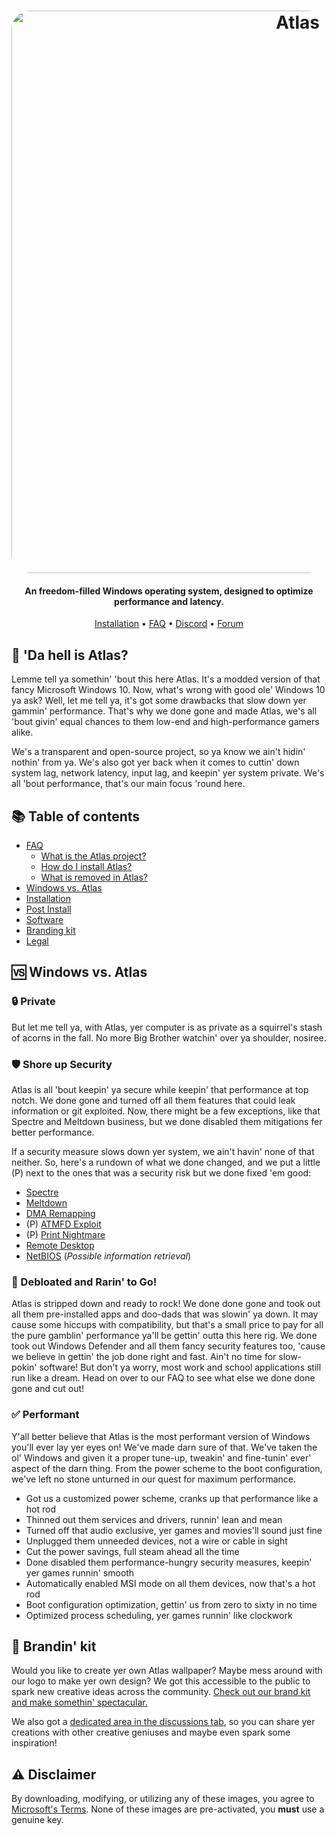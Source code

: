 <h1 align="center">
  <a href="http://atlasos.net"><img src="https://cdn.jsdelivr.net/gh/Atlas-OS/Atlas@main/img/banner.png" alt="Atlas" width="900" style="border-radius: 30px"></a>
</h1>

<h4 align="center">An freedom-filled Windows operating system, designed to optimize performance and latency.</h4>

<p align="center">
  <a href="https://github.com/Atlas-OS/Atlas/wiki/2.-Installing">Installation</a>
  •
  <a href="https://github.com/Atlas-OS/Atlas/wiki/1.-FAQ#contents">FAQ</a>
  •
  <a href="https://discord.com/servers/atlas-795710270000332800" target="_blank">Discord</a>
  •
  <a href="https://forum.atlasos.net">Forum</a>
</p>

## 🤔 'Da hell is Atlas?

Lemme tell ya somethin' 'bout this here Atlas. It's a modded version of that fancy Microsoft Windows 10. Now, what's wrong with good ole' Windows 10 ya ask? Well, let me tell ya, it's got some drawbacks that slow down yer gammin' performance. That's why we done gone and made Atlas, we's all 'bout givin' equal chances to them low-end and high-performance gamers alike.

We's a transparent and open-source project, so ya know we ain't hidin' nothin' from ya. We's also got yer back when it comes to cuttin' down system lag, network latency, input lag, and keepin' yer system private. We's all 'bout performance, that's our main focus 'round here.

## 📚 **Table of contents**

- [FAQ](https://github.com/Atlas-OS/Atlas/wiki/1.-FAQ)
  - [What is the Atlas project?](https://github.com/Atlas-OS/Atlas/wiki/1.-FAQ#11-what-is-the-atlas-project)
  - [How do I install Atlas?](https://github.com/Atlas-OS/Atlas/wiki/1.-FAQ#12-how-do-i-install-atlas-os)
  - [What is removed in Atlas?](https://github.com/Atlas-OS/Atlas/wiki/1.-FAQ#13-whats-removed-in-atlas-os)
- <a href="#windows-vs-atlas">Windows vs. Atlas</a>
- [Installation](https://github.com/Atlas-OS/Atlas/wiki/2.-Installing)
- [Post Install](https://github.com/Atlas-OS/Atlas/wiki/3.-Post-Install)
- [Software](https://github.com/Atlas-OS/Atlas/wiki/4.-Software)
- [Branding kit](https://raw.githubusercontent.com/Atlas-OS/Atlas/main/img/brand-kit.zip)
- [Legal](https://github.com/Atlas-OS/Atlas/wiki/Legal)

## 🆚 **Windows vs. Atlas**

### 🔒 Private
But let me tell ya, with Atlas, yer computer is as private as a squirrel's stash of acorns in the fall. No more Big Brother watchin' over ya shoulder, nosiree.

### 🛡️ Shore up Security
Atlas is all 'bout keepin' ya secure while keepin' that performance at top notch. We done gone and turned off all them features that could leak information or git exploited. Now, there might be a few exceptions, like that Spectre and Meltdown business, but we done disabled them mitigations fer better performance. 

If a security measure slows down yer system, we ain't havin' none of that neither. 
So, here's a rundown of what we done changed, and we put a little (P) next to the ones that was a security risk but we done fixed 'em good:

- [Spectre](https://spectreattack.com/spectre.pdf)
- [Meltdown](https://meltdownattack.com/meltdown.pdf)
- [DMA Remapping](https://docs.microsoft.com/en-us/windows/security/information-protection/kernel-dma-protection-for-thunderbolt)
- (P) [ATMFD Exploit](https://msrc.microsoft.com/update-guide/en-US/vulnerability/CVE-2020-1020)
- (P) [Print Nightmare](https://us-cert.cisa.gov/ncas/current-activity/2021/06/30/printnightmare-critical-windows-print-spooler-vulnerability)
- [Remote Desktop](https://cve.mitre.org/cgi-bin/cvekey.cgi?keyword=Windows+Remote+Desktop)
- [NetBIOS](https://en.wikipedia.org/wiki/NetBIOS) (*Possible information retrieval*)

### 🚀 Debloated and Rarin' to Go!

Atlas is stripped down and ready to rock! We done done gone and took out all them pre-installed apps and doo-dads that was slowin' ya down. It may cause some hiccups with compatibility, but that's a small price to pay for all the pure gamblin' performance ya'll be gettin' outta this here rig. We done took out Windows Defender and all them fancy security features too, 'cause we believe in gettin' the job done right and fast. Ain't no time for slow-pokin' software! But don't ya worry, most work and school applications still run like a dream. Head on over to our FAQ to see what else we done done gone and cut out!

### ✅ Performant

Y'all better believe that Atlas is the most performant version of Windows you'll ever lay yer eyes on! We've made darn sure of that. We've taken the ol' Windows and given it a proper tune-up, tweakin' and fine-tunin' ever' aspect of the darn thing. From the power scheme to the boot configuration, we've left no stone unturned in our quest for maximum performance.

- Got us a customized power scheme, cranks up that performance like a hot rod
- Thinned out them services and drivers, runnin' lean and mean
- Turned off that audio exclusive, yer games and movies'll sound just fine
- Unplugged them unneeded devices, not a wire or cable in sight
- Cut the power savings, full steam ahead all the time
- Done disabled them performance-hungry security measures, keepin' yer games runnin' smooth
- Automatically enabled MSI mode on all them devices, now that's a hot rod
- Boot configuration optimization, gettin' us from zero to sixty in no time
- Optimized process scheduling, yer games runnin' like clockwork

## 🎨 Brandin' kit

Would you like to create yer own Atlas wallpaper? Maybe mess around with our logo to make yer own design? We got this accessible to the public to spark new creative ideas across the community. [Check out our brand kit and make somethin' spectacular.](https://cdn.jsdelivr.net/gh/Atlas-OS/Atlas@main/img/brand-kit.zip)

We also got a [dedicated area in the discussions tab](https://github.com/Atlas-OS/Atlas/discussions/categories/community-artwork), so you can share yer creations with other creative geniuses and maybe even spark some inspiration!

## ⚠️ Disclaimer

By downloading, modifying, or utilizing any of these images, you agree to [Microsoft's Terms](https://www.microsoft.com/en-us/Useterms/Retail/Windows/10/UseTerms_Retail_Windows_10_English.htm). None of these images are pre-activated, you **must** use a genuine key.
